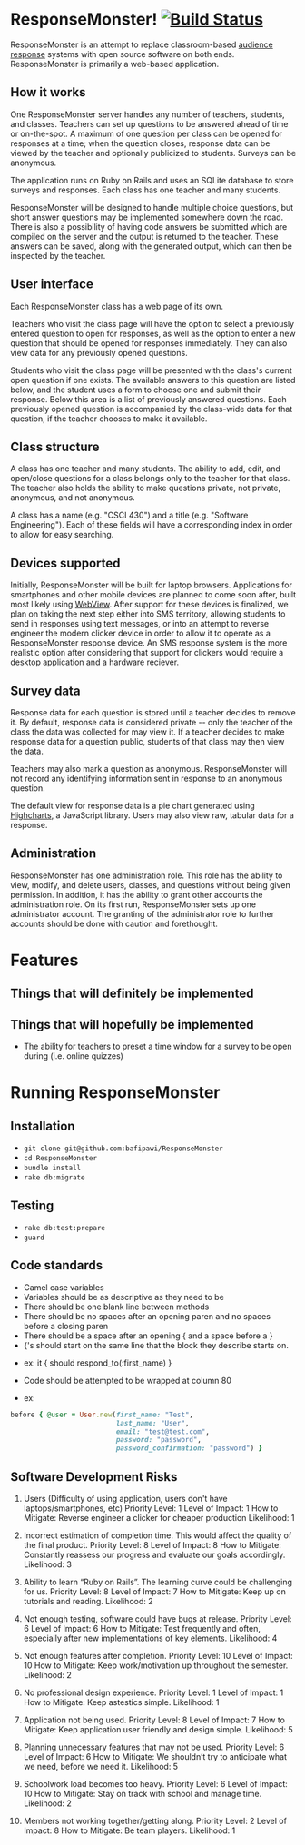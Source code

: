 ResponseMonster! [![Build Status](https://secure.travis-ci.org/bafipawi/ResponseMonster.png?branch=master)](http://travis-ci.org/bafipawi/ResponseMonster)
================

ResponseMonster is an attempt to replace classroom-based [audience response][1]
systems with open source software on both ends. ResponseMonster is primarily a
web-based application.

How it works
------------
One ResponseMonster server handles any number of teachers, students, and
classes. Teachers can set up questions to be answered ahead of time or
on-the-spot. A maximum of one question per class can be opened for responses at
a time; when the question closes, response data can be viewed by the teacher and
optionally publicized to students. Surveys can be anonymous.

The application runs on Ruby on Rails and uses an SQLite database to store
surveys and responses. Each class has one teacher and many students.

ResponseMonster will be designed to handle multiple choice questions, but short
answer questions may be implemented somewhere down the road. There is also a
possibility of having code answers be submitted which are compiled on the server
and the output is returned to the teacher. These answers can be saved, along
with the generated output, which can then be inspected by the teacher.

User interface
--------------
Each ResponseMonster class has a web page of its own.

Teachers who visit the class page will have the option to select a previously
entered question to open for responses, as well as the option to enter a new
question that should be opened for responses immediately. They can also view
data for any previously opened questions.

Students who visit the class page will be presented with the class's current
open question if one exists. The available answers to this question are listed
below, and the student uses a form to choose one and submit their response.
Below this area is a list of previously answered questions. Each previously
opened question is accompanied by the class-wide data for that question, if the
teacher chooses to make it available.

Class structure
---------------
A class has one teacher and many students. The ability to add, edit, and
open/close questions for a class belongs only to the teacher for that class. The
teacher also holds the ability to make questions private, not private,
anonymous, and not anonymous.

A class has a name (e.g. "CSCI 430") and a title (e.g. "Software Engineering").
Each of these fields will have a corresponding index in order to allow for easy
searching.

[1]: http://en.wikipedia.org/wiki/Audience_response

Devices supported
-----------------
Initially, ResponseMonster will be built for laptop browsers. Applications for
smartphones and other mobile devices are planned to come soon after, built most
likely using [WebView][3]. After support for these devices is finalized, we plan
on taking the next step either into SMS territory, allowing students to send in
responses using text messages, or into an attempt to reverse engineer the modern
clicker device in order to allow it to operate as a ResponseMonster response
device. An SMS response system is the more realistic option after considering
that support for clickers would require a desktop application and a hardware
reciever.

[3]: http://developer.android.com/reference/android/webkit/WebView.html

Survey data
-----------
Response data for each question is stored until a teacher decides to remove it.
By default, response data is considered private -- only the teacher of the class
the data was collected for may view it. If a teacher decides to make response
data for a question public, students of that class may then view the data.

Teachers may also mark a question as anonymous. ResponseMonster will not record
any identifying information sent in response to an anonymous question.

The default view for response data is a pie chart generated using
[Highcharts][2], a JavaScript library. Users may also view raw, tabular data
for a response.

[2]: http://www.highcharts.com/

Administration
--------------
ResponseMonster has one administration role. This role has the ability to view,
modify, and delete users, classes, and questions without being given permission.
In addition, it has the ability to grant other accounts the administration role.
On its first run, ResponseMonster sets up one administrator account. The
granting of the administrator role to further accounts should be done with
caution and forethought.

Features
========

Things that will definitely be implemented
------------------------------------------

Things that will hopefully be implemented
-----------------------------------------
* The ability for teachers to preset a time window for a survey to be open
  during (i.e. online quizzes)

Running ResponseMonster
=======================

Installation
-------------

- `git clone git@github.com:bafipawi/ResponseMonster`
- `cd ResponseMonster`
- `bundle install`
- `rake db:migrate`

Testing
--------

- `rake db:test:prepare`
- `guard`

Code standards
--------------

- Camel case variables
- Variables should be as descriptive as they need to be
- There should be one blank line between methods
- There should be no spaces after an opening paren and no spaces before a closing paren
- There should be a space after an opening { and a space before a }
- {'s should start on the same line that the block they describe starts on.
* ex: 
    it { should respond_to(:first_name) }
- Code should be attempted to be wrapped at column 80
* ex:

```ruby
before { @user = User.new(first_name: "Test",
                          last_name: "User",
                          email: "test@test.com",
                          password: "password",
                          password_confirmation: "password") }
```

Software Development Risks
--------------------------
1.	Users (Difficulty of using application, users don't have laptops/smartphones, etc)
Priority Level: 1
Level of Impact: 1
How to Mitigate: Reverse engineer a clicker for cheaper production
Likelihood: 1

2.	Incorrect estimation of completion time.  This would affect the quality of the final product.
Priority Level: 8
Level of Impact: 8
How to Mitigate: Constantly reassess our progress and evaluate our goals accordingly.
Likelihood: 3

3.	Ability to learn “Ruby on Rails”. The learning curve could be challenging for us.
Priority Level: 8
Level of Impact: 7
How to Mitigate: Keep up on tutorials and reading.
Likelihood: 2

4.	Not enough testing, software could have bugs at release.
Priority Level: 6
Level of Impact: 6
How to Mitigate: Test frequently and often, especially after new implementations of key elements.
Likelihood: 4

5.	Not enough features after completion.
Priority Level: 10
Level of Impact: 10
How to Mitigate: Keep work/motivation up throughout the semester.
Likelihood: 2

6.	No professional design experience.
Priority Level: 1
Level of Impact: 1
How to Mitigate: Keep astestics simple.
Likelihood: 1

7.	Application not being used.
Priority Level: 8
Level of Impact: 7
How to Mitigate: Keep application user friendly and design simple.
Likelihood: 5

8.	Planning unnecessary features that may not be used. 
Priority Level: 6
Level of Impact: 6
How to Mitigate: We shouldn’t try to anticipate what we need, before we need it.
Likelihood: 5

9.	Schoolwork load becomes too heavy.
Priority Level: 6
Level of Impact: 10
How to Mitigate: Stay on track with school and manage time.
Likelihood: 2

10.	Members not working together/getting along.
Priority Level: 2
Level of Impact: 8
How to Mitigate: Be team players.
Likelihood: 1

